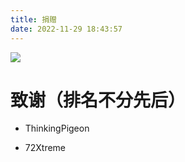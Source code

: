 ```yaml
---
title: 捐赠
date: 2022-11-29 18:43:57
---
```

![](https://414.icu/images/donate.jpg)

# 致谢（排名不分先后）

* ThinkingPigeon

* 72Xtreme
